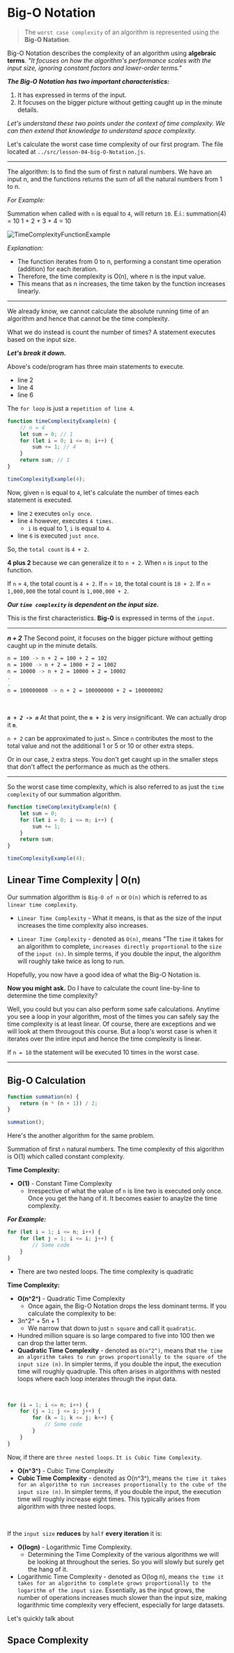 # Big-O Notation

> The `worst case complexity` of an algorithm is represented using the **Big-O Natation**.

Big-O Notation describes the complexity of an algorithm using **algebraic terms**.
_"It focuses on how the algorithm's performance scales with the input size, ignoring constant factors and lower-order terms."_

_**The Big-O Notation has two important characteristics:**_

1. It has expressed in terms of the input.
2. It focuses on the bigger picture without getting caught up in the minute details.

_Let's understand these two points under the context of time complexity._
_We can then extend that knowledge to understand space complexity._

Let's calculate the worst case time complexity of our first program. The file located at `../src/lesson-04-big-O-Notation.js`.

---

The algorithm: Is to find the sum of first n natural numbers.
We have an input n, and the functions returns the sum of all the natural numbers from 1 to n.

_For Example:_

Summation when called with `n` is equal to `4`, will return `10`.
E.i.: summation(4) = 10
1 + 2 + 3 + 4 = 10

![TimeComplexityFunctionExample](../imgs/lesson-04-time-complexity-codesnap.png)

<!-- ```javascript
function timeComplexityExample(n) {
  let sum = 0;
  for (let i = 0; i <= n; i++) {
    sum +=1
  }
  return sum;
}
``` -->

_Explanation:_

- The function iterates from 0 to n, performing a constant time operation (addition) for each iteration.
- Therefore, the time complexity is O(n), where n is the input value.
- This means that as n increases, the time taken by the function increases linearly.

---

We already know, we cannot calculate the absolute running time of an algorithm and hence that cannot be the time complexity.

What we do instead is count the number of times? A statement executes based on the input size.

_**Let's break it down.**_

Above's code/program has three main statements to execute.

- line 2
- line 4
- line 6

The `for loop` is just a `repetition of line 4`.

```javascript
function timeComplexityExample(n) {
	// n = 4
	let sum = 0; // 1
	for (let i = 0; i <= n; i++) {
		sum += 1; // 4
	}
	return sum; // 1
}

timeComplexityExample(4);
```

Now, given `n` is equal to `4`, let's calculate the number of times each statement is executed.

- line `2` executes `only once`.
- line `4` however, executes `4 times`.
  - `i` is equal to 1, `i` is equal to `4`.
- line `6` is executed `just once`.

So, the `total count` is `4 + 2`.

**4 plus 2** because we can generalize it to `n + 2`.
When `n` is `input` to the function.

If `n` = `4`, the total count is `4 + 2`.
If `n` = `10`, the total count is `10 + 2`.
If `n` = `1,000,000` the total count is `1,000,000 + 2`.

_**Our `time complexity` is dependent on the input size.**_

This is the first characteristics. **Big-0** is expressed in terms of the `input`.

---

_**n + 2**_
The Second point, it focuses on the bigger picture without getting caught up in the minute details.

```bash
n = 100 -> n + 2 = 100 + 2 = 102
n = 1000 -> n + 2 = 1000 + 2 = 1002
n = 10000 -> n + 2 = 10000 + 2 = 10002
.
.
n = 100000000 -> n + 2 = 100000000 + 2 = 100000002
```

</br>

_**`n + 2 -> n`**_
At that point, the **`n + 2`** is very insignificant.
We can actually drop it **`n`**.

`n + 2` can be approximated to just `n`. Since `n` contributes the most to the total value and not the additional 1 or 5 or 10 or other extra steps.

Or in our case, `2` extra steps. You don't get caught up in the smaller steps that don't affect the performance as much as the others.

---

So the worst case time complexity, which is also referred to as just the `time complexity` of our summation algorithm.

```javascript
function timeComplexityExample(n) {
	let sum = 0;
	for (let i = 0; i <= n; i++) {
		sum += 1;
	}
	return sum;
}

timeComplexityExample(4);
```

## Linear Time Complexity | O(n)

Our summation algorithm is `Big-O of n` or `O(n)` which is referred to as `linear time complexity`.

- `Linear Time Complexity` - What it means, is that as the size of the input increases the time complexity also increases.

- `Linear Time Complexity` - denoted as `O(n)`, means "The `time` it takes for an algorithm to complete, `increases directly proportional` to the `size` of the `input (n)`. In simple terms, if you double the input, the algorithm will roughly take twice as long to run.

Hopefully, you now have a good idea of what the Big-O Notation is.

**Now you might ask.** Do I have to calculate the count line-by-line to determine the time complexity?

Well, you could but you can also perform some safe calculations. Anytime you see a loop in your algorithm, most of the times you can safely say the time complexity is at least linear.
Of course, there are exceptions and we will look at them througout this course.
But a loop's worst case is when it iterates over the intire input and hence the time complexity is linear.

If `n = 10` the statement will be executed 10 times in the worst case.

---

## Big-O Calculation

```javascript
function summation(n) {
	return (n * (n + 1)) / 2;
}

summation();
```

Here's the another algorithm for the same problem.

Summation of first `n` natural numbers.
The time complexity of this algorithm is O(1) which called constant complexity.

**Time Complexity:**

- **O(1)** - Constant Time Complexity
  - Irrespective of what the value of `n` is line two is executed only once. Once you get the hang of it. It becomes easier to anaylze the time complexity.

_**For Example:**_

```javascript
for (let i = 1; i <= n; i++) {
	for (let j = 1; i <= i; j++) {
		// Some code
	}
}
```

- There are two nested loops. The time complexity is quadratic

**Time Complexity:**

- **O(n^2^)** - Quadratic Time Complexity
  - Once again, the Big-O Notation drops the less dominant terms. If you calculate the complexity to be:
- 3n^2^ + 5n + 1
  - We narrow that down to just `n square` and call it `quadratic`.
- Hundred million square is so large compared to five into 100 then we can drop the latter term.
- **Quadratic Time Complexity** - denoted as `O(n^2^)`, means that `the time an algorithm takes to run grows proportionally to the square of the input size (n)`. In simpler terms, if you double the input, the execution time will roughly quadruple. This often arises in algorithms with nested loops where each loop interates through the input data.

</br>

```javascript
for (i = 1; i <= n; i++) {
	for (j = 1; j <= i; j++) {
		for (k = 1; k <= j; k++) {
			// Some code
		}
	}
}
```

Now, if there are `three nested loops`. `It is Cubic Time Complexity`.

- **O(n^3^)** - Cubic Time Complexity
- **Cubic Time Complexity** - denoted as O(n^3^), means `the time it takes for an algorithm to run increases proportionally to the cube of the input size (n)`. In simpler terms, if you double the input, the execution time will roughly increase eight times. This typically arises from algorithm with three nested loops.

</br>

If the `input size` **reduces** by `half` **every iteration** it is:

- **O(logn)** - Logarithmic Time Complexity.
  - Determining the Time Complexity of the various algorithms we will be looking at throughout the series. So you will slowly but surely get the hang of it.
- Logarithmic Time Complexity - denoted as O(log n), means `the time it takes for an algorithm to complete grows proportionally to the logarithm of the input size`. Essentially, as the input grows, the number of operations increases much slower than the input size, making logarithmic time complexity very effecient, especially for large datasets.

Let's quickly talk about

## Space Complexity
